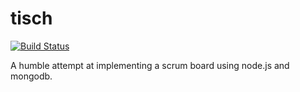 tisch
=====

[![Build Status](https://travis-ci.org/mkulke/tisch.png)](https://travis-ci.org/mkulke/tisch)

A humble attempt at implementing a scrum board using node.js and mongodb. 
